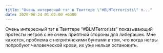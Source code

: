 ```yaml
---
title: "Очень интересный тэг в Твиттере \"#BLMTerrorists\" п..."
date: 2020-06-24 01:02:00 +0300
---
```


Очень интересный тэг в Твиттере "#BLMTerrorists" показывающий протесты негров с не очень приятной стороны для либерашек. Мне кажется, проблема с негритянскими бунтами в том, что когда негры попробуют человеческой крови, их уже нельзя остановить.

